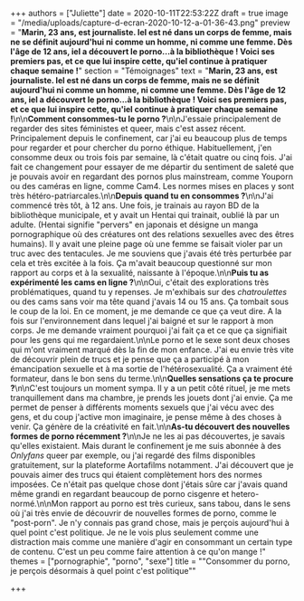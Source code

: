 +++
authors = ["Juliette"]
date = 2020-10-11T22:53:22Z
draft = true
image = "/media/uploads/capture-d-ecran-2020-10-12-a-01-36-43.png"
preview = "**Marin, 23 ans, est journaliste. Iel est né dans un corps de femme, mais ne se définit aujourd'hui ni comme un homme, ni comme une femme. Dès l'âge de 12 ans, iel a découvert le porno...à la bibliothèque ! Voici ses premiers pas, et ce que lui inspire cette, qu'iel continue à pratiquer chaque semaine !**"
section = "Témoignages"
text = "**Marin, 23 ans, est journaliste. Iel est né dans un corps de femme, mais ne se définit aujourd'hui ni comme un homme, ni comme une femme. Dès l'âge de 12 ans, iel a découvert le porno...à la bibliothèque ! Voici ses premiers pas, et ce que lui inspire cette, qu'iel continue à pratiquer chaque semaine !**\n\n**Comment consommes-tu le porno ?**\n\nJ'essaie principalement de regarder des sites féministes et queer, mais c'est assez récent. Principalement depuis le confinement, car j'ai eu beaucoup plus de temps pour regarder et pour chercher du porno éthique. Habituellement, j'en consomme deux ou trois fois par semaine, là c'était quatre ou cinq fois. J'ai fait ce changement pour essayer de me départir du sentiment de saleté que je pouvais avoir en regardant des pornos plus mainstream, comme Youporn ou des caméras en ligne, comme Cam4. Les normes mises en places y sont très hétéro-patriarcales.\n\n**Depuis quand tu en consommes ?**\n\nJ'ai commencé très tôt, à 12 ans. Une fois, je trainais au rayon BD de la bibliothèque municipale, et y avait un Hentai qui trainait, oublié là par un adulte. (Hentai signifie \"pervers\" en japonais et désigne un manga pornographique où des créatures ont des relations sexuelles avec des êtres humains). Il y avait une pleine page où une femme se faisait violer par un truc avec des tentacules. Je me souviens que j'avais été très perturbée par cela et très excitée à la fois. Ça m'avait beaucoup questionné sur mon rapport au corps et à la sexualité, naissante à l'époque.\n\n**Puis tu as expérimenté les cams en ligne ?**\n\nOui, c'était des explorations très problématiques, quand tu y repenses. Je m'exhibais sur des _chatroulettes_ ou des cams sans voir ma tête quand j'avais 14 ou 15 ans. Ça tombait sous le coup de la loi. En ce moment, je me demande ce que ça veut dire. A la fois sur l'environnement dans lequel j'ai baigné et sur le rapport à mon corps. Je me demande vraiment pourquoi j'ai fait ça et ce que ça signifiait pour les gens qui me regardaient.\n\nLe porno et le sexe sont deux choses qui m'ont vraiment marqué dès la fin de mon enfance. J'ai eu envie très vite de découvrir plein de trucs et je pense que ça a participé à mon émancipation sexuelle et à ma sortie de l'hétérosexualité. Ça a vraiment été formateur, dans le bon sens du terme.\n\n**Quelles sensations ça te procure ?**\n\nC'est toujours un moment sympa. Il y a un petit côté rituel, je me mets tranquillement dans ma chambre, je prends les jouets dont j'ai envie. Ça me permet de penser à différents moments sexuels que j'ai vécu avec des gens, et du coup j'active mon imaginaire, je pense même à des choses à venir. Ça génère de la créativité en fait.\n\n**As-tu découvert des nouvelles formes de porno récemment ?**\n\nJe ne les ai pas découvertes, je savais qu'elles existaient. Mais durant le confinement je me suis abonnée à des _Onlyfans_ queer par exemple, ou j'ai regardé des films disponibles gratuitement, sur la plateforme Aortafilms notamment. J'ai découvert que je pouvais aimer des trucs qui étaient complètement hors des normes imposées. Ce n'était pas quelque chose dont j'étais sûre car j'avais quand même grandi en regardant beaucoup de porno cisgenre et hetero-normé.\n\nMon rapport au porno est très curieux, sans tabou, dans le sens où j'ai très envie de découvrir de nouvelles formes de porno, comme le \"post-porn\". Je n'y connais pas grand chose, mais je perçois aujourd'hui à quel point c'est politique. Je ne le vois plus seulement comme une distraction mais comme une manière d'agir en consommant un certain type de contenu. C'est un peu comme faire attention à ce qu'on mange !"
themes = ["pornographie", "porno", "sexe"]
title = "\"Consommer du porno, je perçois désormais à quel point c'est politique\""

+++

